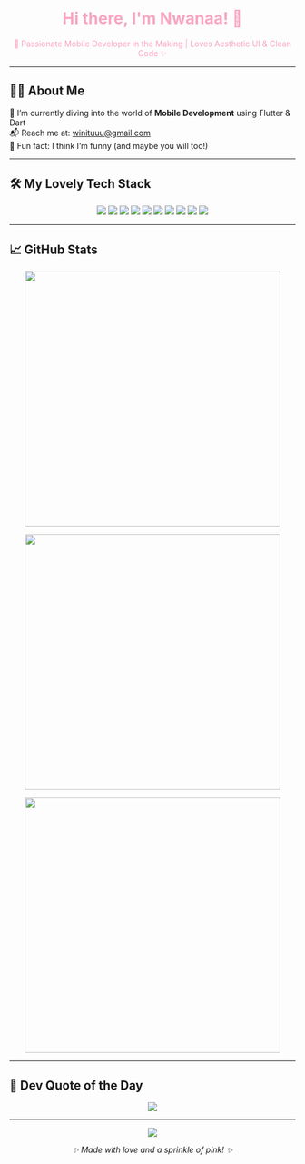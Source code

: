 <h1 align="center" style="color: #F8A5C2;">Hi there, I'm Nwanaa! 🌸</h1>
<p align="center" style="color: #F8A5C2;">🌷 Passionate Mobile Developer in the Making | Loves Aesthetic UI & Clean Code ✨</p>

---

## 💁‍♀️ About Me

🌱 I’m currently diving into the world of **Mobile Development** using Flutter & Dart  
📬 Reach me at: [winituuu@gmail.com](mailto:winituuu@gmail.com)  
💖 Fun fact: I think I’m funny (and maybe you will too!)

---

## 🛠️ My Lovely Tech Stack

<p align="center">
  <img src="https://img.shields.io/badge/Dart-0175C2?style=for-the-badge&logo=dart&logoColor=white" />
  <img src="https://img.shields.io/badge/Flutter-FF69B4?style=for-the-badge&logo=flutter&logoColor=white" />
  <img src="https://img.shields.io/badge/Java-FD7C6E?style=for-the-badge&logo=openjdk&logoColor=white" />
  <img src="https://img.shields.io/badge/Laravel-FF2D55?style=for-the-badge&logo=laravel&logoColor=white" />
  <img src="https://img.shields.io/badge/HTML5-F28AB2?style=for-the-badge&logo=html5&logoColor=white" />
  <img src="https://img.shields.io/badge/MySQL-FF9AA2?style=for-the-badge&logo=mysql&logoColor=white" />
  <img src="https://img.shields.io/badge/Apache-FEC8D8?style=for-the-badge&logo=apache&logoColor=black" />
  <img src="https://img.shields.io/badge/Canva-FFB7B2?style=for-the-badge&logo=canva&logoColor=white" />
  <img src="https://img.shields.io/badge/Figma-FF5EAE?style=for-the-badge&logo=figma&logoColor=white" />
  <img src="https://img.shields.io/badge/Adobe-FE91CA?style=for-the-badge&logo=adobe&logoColor=white" />
</p>

---

## 📈 GitHub Stats

<p align="center">
  <img src="https://github-readme-stats.vercel.app/api?username=nwanaa&show_icons=true&theme=great-gatsby&hide_border=true" width="450" />
</p>

<p align="center">
  <img src="https://github-readme-streak-stats.herokuapp.com/?user=nwanaa&theme=great-gatsby&hide_border=true&date_format=M%20j%5B%2C%20Y%5D" width="450" />
</p>

<p align="center">
  <img src="https://github-readme-stats.vercel.app/api/top-langs/?username=nwanaa&layout=compact&theme=great-gatsby&hide_border=true&langs_count=6" width="450" />
</p>

---

## 💬 Dev Quote of the Day

<p align="center">
  <img src="https://quotes-github-readme.vercel.app/api?type=horizontal&theme=great-gatsby" />
</p>

---

<p align="center">
  <img src="https://visitcount.itsvg.in/api?id=nwanaa&label=Profile%20Views&icon=5&pretty=true" />
</p>

<p align="center"><i>✨ Made with love and a sprinkle of pink! ✨</i></p>
